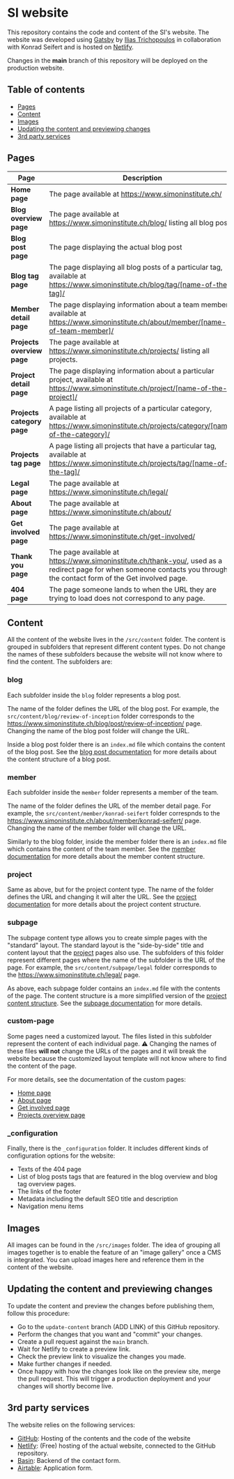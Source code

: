 # SI website

This repository contains the code and content of the SI's website. The website was developed using [Gatsby][gatsby] by [Ilias Trichopoulos][ilias] in collaboration with Konrad Seifert and is hosted on [Netlify][netlify].

Changes in the **main** branch of this repository will be deployed on the production website.

## Table of contents

- [Pages](#pages)
- [Content](#content)
- [Images](#images)
- [Updating the content and previewing changes](#updating-the-content-and-previewing-changes)
- [3rd party services](#3rd-party-services)

## Pages

| Page                       | Description                                                                                                                                                              |
| -------------------------- | ------------------------------------------------------------------------------------------------------------------------------------------------------------------------ |
| **Home page**              | The page available at https://www.simoninstitute.ch/                                                                                                                     |
| **Blog overview page**     | The page available at https://www.simoninstitute.ch/blog/ listing all blog posts                                                                                         |
| **Blog post page**         | The page displaying the actual blog post                                                                                                                                 |
| **Blog tag page**          | The page displaying all blog posts of a particular tag, available at https://www.simoninstitute.ch/blog/tag/[name-of-the-tag]/                                           |
| **Member detail page**     | The page displaying information about a team member, available at https://www.simoninstitute.ch/about/member/[name-of-team-member]/                                      |
| **Projects overview page** | The page available at https://www.simoninstitute.ch/projects/ listing all projects.                                                                                      |
| **Project detail page**    | The page displaying information about a particular project, available at https://www.simoninstitute.ch/project/[name-of-the-project]/                                    |
| **Projects category page** | A page listing all projects of a particular category, available at https://www.simoninstitute.ch/projects/category/[name-of-the-category]/                               |
| **Projects tag page**      | A page listing all projects that have a particular tag, available at https://www.simoninstitute.ch/projects/tag/[name-of-the-tag]/                                       |
| **Legal page**             | The page available at https://www.simoninstitute.ch/legal/                                                                                                               |
| **About page**             | The page available at https://www.simoninstitute.ch/about/                                                                                                               |
| **Get involved page**      | The page available at https://www.simoninstitute.ch/get-involved/                                                                                                        |
| **Thank you page**         | The page available at https://www.simoninstitute.ch/thank-you/, used as a redirect page for when someone contacts you through the contact form of the Get involved page. |
| **404 page**               | The page someone lands to when the URL they are trying to load does not correspond to any page.                                                                          |

## Content

All the content of the website lives in the `/src/content` folder. The content is grouped in subfolders that represent different content types. Do not change the names of these subfolders because the website will not know where to find the content. The subfolders are:

### blog

Each subfolder inside the `blog` folder represents a blog post.

The name of the folder defines the URL of the blog post. For example, the `src/content/blog/review-of-inception` folder corresponds to the https://www.simoninstitute.ch/blog/post/review-of-inception/ page. Changing the name of the blog post folder will change the URL.

Inside a blog post folder there is an `index.md` file which contains the content of the blog post. See the [blog post documentation][docs-blog-post] for more details about the content structure of a blog post.

### member

Each subfolder inside the `member` folder represents a member of the team.

The name of the folder defines the URL of the member detail page. For example, the `src/content/member/konrad-seifert` folder correspnds to the https://www.simoninstitute.ch/about/member/konrad-seifert/ page. Changing the name of the member folder will change the URL.

Similarly to the blog folder, inside the member folder there is an `index.md` file which contains the content of the team member. See the [member documentation][docs-member] for more details about the member content structure.

### project

Same as above, but for the project content type. The name of the folder defines the URL and changing it will alter the URL. See the [project documentation][docs-project] for more details about the project content structure.

### subpage

The subpage content type allows you to create simple pages with the "standard" layout. The standard layout is the "side-by-side" title and content layout that the [project](#project) pages also use. The subfolders of this folder represent different pages where the name of the subfolder is the URL of the page. For example, the `src/content/subpage/legal` folder corresponds to the https://www.simoninstitute.ch/legal/ page.

As above, each subpage folder contains an `index.md` file with the contents of the page. The content structure is a more simplified version of the [project content structure][docs-project]. See the [subpage documentation][docs-subpage] for more details.

### custom-page

Some pages need a customized layout. The files listed in this subfolder represent the content of each individual page. :warning: Changing the names of these files **will not** change the URLs of the pages and it will break the website because the customized layout template will not know where to find the content of the page.

For more details, see the documentation of the custom pages:

- [Home page][docs-home-page]
- [About page][docs-about-page]
- [Get involved page][docs-get-involved-page]
- [Projects overview page][docs-projects-overview-page]

### \_configuration

Finally, there is the `_configuration` folder. It includes different kinds of configuration options for the website:

- Texts of the 404 page
- List of blog posts tags that are featured in the blog overview and blog tag overview pages.
- The links of the footer
- Metadata including the default SEO title and description
- Navigation menu items

## Images

All images can be found in the `/src/images` folder. The idea of grouping all images together is to enable the feature of an "image gallery" once a CMS is integrated. You can upload images here and reference them in the content of the website.

## Updating the content and previewing changes

To update the content and preview the changes before publishing them, follow this procedure:

- Go to the `update-content` branch (ADD LINK) of this GitHub repository.
- Perform the changes that you want and "commit" your changes.
- Create a pull request against the `main` branch.
- Wait for Netlify to create a preview link.
- Check the preview link to visualize the changes you made.
- Make further changes if needed.
- Once happy with how the changes look like on the preview site, merge the pull request. This will trigger a production deployment and your changes will shortly become live.

## 3rd party services

The website relies on the following services:

- [GitHub][github]: Hosting of the contents and the code of the website
- [Netlify][netlify]: (Free) hosting of the actual website, connected to the GitHub repository.
- [Basin][basin]: Backend of the contact form.
- [Airtable][airtable]: Application form.

[gatsby]: https://www.gatsbyjs.com/
[netlify]: https://www.netlify.com/
[basin]: https://usebasin.com/
[github]: https://github.com/
[airtable]: https://airtable.com/
[ilias]: https://www.iliascreates.com/
[docs-blog-post]: docs/blog-post.md
[docs-member]: docs/member.md
[docs-project]: docs/project.md
[docs-subpage]: docs/subpage.md
[docs-home-page]: docs/home-page.md
[docs-about-page]: docs/about-page.md
[docs-get-involved-page]: docs/get-involved-page.md
[docs-projects-overview-page]: docs/projects-overview-page.md
